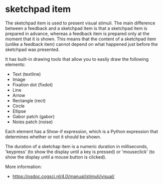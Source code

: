 # sketchpad item

The sketchpad item is used to present visual stimuli. The main difference between a feedback and a sketchpad item is that a sketchpad item is prepared in advance, whereas a feedback item is prepared only at the moment that it is shown. This means that the content of a sketchpad item (unlike a feedback item) cannot depend on what happened just before the sketchpad was presented.

It has built-in drawing tools that allow you to easily draw the following elements:

- Text (textline)
- Image
- Fixation dot (fixdot)
- Line
- Arrow
- Rectangle (rect)
- Circle
- Ellipse
- Gabor patch (gabor)
- Noies patch (noise)

Each element has a Show-if expression, which is a Python expression that determines whether or not it should be shown.

The duration of a sketchap item is a numeric duration in milliseconds, 'keypress' (to show the display until a key is pressed) or 'mouseclick' (to show the display until a mouse button is clicked).

More information:

- <https://osdoc.cogsci.nl/4.0/manual/stimuli/visual/>
